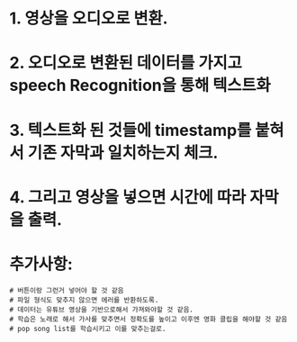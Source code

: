 # 1. 영상을 오디오로 변환.
# 2. 오디오로 변환된 데이터를 가지고 speech Recognition을 통해 텍스트화 
# 3. 텍스트화 된 것들에 timestamp를 붙혀서 기존 자막과 일치하는지 체크. 
# 4. 그리고 영상을 넣으면 시간에 따라 자막을 출력. 
# 추가사항:
    # 버튼이랑 그런거 넣어야 할 것 같음
    # 파일 형식도 맞추지 않으면 에러를 반환하도록. 
    # 데이터는 유튜브 영상을 기반으로해서 가져와야할 것 같음. 
    # 학습은 노래로 해서 가사를 맞추면서 정확도를 높이고 이후엔 영화 클립을 해야할 것 같음
    # pop song list를 학습시키고 이를 맞추는걸로. 